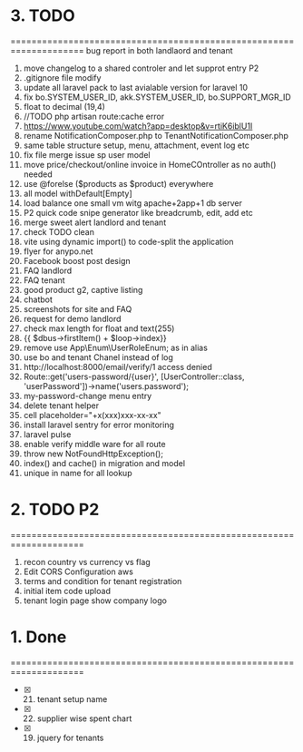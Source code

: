 
# 3. TODO 
====================================================================
bug report in both landlaord and tenant
1. move changelog to a shared controler and let supprot entry P2
1. .gitignore file modify
1.  update all laravel pack to last avialable version for laravel 10
1.	fix bo.SYSTEM_USER_ID, akk.SYSTEM_USER_ID, bo.SUPPORT_MGR_ID
2.	float to decimal (19,4)
3.	//TODO php artisan route:cache error
4.	https://www.youtube.com/watch?app=desktop&v=rtiK6iblU1I
5.	rename NotificationComposer.php to TenantNotificationComposer.php
6.	same table structure setup, menu, attachment, event log etc
7.	fix file merge issue sp user model
8.	move price/checkout/online invoice in HomeCOntroller as no auth() needed
9.	use @forelse ($products as $product) everywhere
10.	all model withDefault[Empty]
11.	load balance one small vm witg apache+2app+1 db server
12.	P2 quick code snipe generator like breadcrumb, edit, add etc
13.	merge sweet alert landlord and tenant
14.	check TODO clean
15.	vite using dynamic import() to code-split the application
16.	flyer for anypo.net
17.	Facebook boost post design
18.	FAQ landlord 
19.	FAQ tenant
20.	good product g2, captive listing
21.	chatbot
22.	screenshots for site and FAQ
23.	request for demo landlord
24.	check max length  for float and text(255)
25.	{{ $dbus->firstItem() + $loop->index}}
26.	remove use App\Enum\UserRoleEnum; as in alias
27.	use bo and tenant Chanel instead of log
28.	http://localhost:8000/email/verify/1 access denied
29.	Route::get('users-password/{user}', [UserController::class, 'userPassword'])->name('users.password');
30.	my-password-change menu entry
31.	delete tenant helper
32.	cell placeholder="+x(xxx)xxx-xx-xx"
33.	install laravel sentry for error monitoring
34.	laravel pulse
35.	enable verify middle ware for all route
36.	throw new NotFoundHttpException();
37.	index() and cache() in migration and model
38.	unique in name for all lookup

# 2. TODO P2 
====================================================================
1. recon country vs currency vs flag
2. Edit CORS Configuration aws
3. terms and condition for tenant registration
4. initial item code upload
5. tenant login page show company logo


# 1. Done 
====================================================================
- [x] 21. tenant setup name
- [x] 22. supplier wise spent chart
- [x] 19. jquery for tenants

